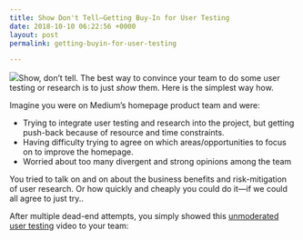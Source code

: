 ```yaml
---
title: Show Don't Tell—Getting Buy-In for User Testing
date: 2018-10-10 06:22:56 +0000
layout: post
permalink: getting-buyin-for-user-testing

---
```

![](https://cdn-images-1.medium.com/max/800/0*aXN2jbTBWj5uHPnH)Show, don’t tell. The best way to convince your team to do some user testing or research is to just _show_ them. Here is the simplest way how.

Imagine you were on Medium’s homepage product team and were:

* Trying to integrate user testing and research into the project, but getting push-back because of resource and time constraints.
* Having difficulty trying to agree on which areas/opportunities to focus on to improve the homepage.
* Worried about too many divergent and strong opinions among the team

You tried to talk on and on about the business benefits and risk-mitigation of user research. Or how quickly and cheaply you could do it—if we could all agree to just try..

After multiple dead-end attempts, you simply showed this [unmoderated user testing](https://blog.userlook.co/remote-user-testing-for-mobile-apps) video to your team:

<iframe frameborder="0" scrolling="no" marginheight="0" marginwidth="0"width="788.54" height="443" type="text/html" src="https://www.youtube.com/embed/52xV47eZVG4?autoplay=0&fs=0&iv_load_policy=3&showinfo=0&rel=0&cc_load_policy=1&start=0&end=0></iframe>

New user visiting Medium’s homepage (we are not affiliated with Medium and the homepage probably changed since ).

Here are a few highlights of what your team may have witnessed and realized after watching this short video:

1. Some of the **categories are confusing** (ie ‘Unruly Bodies’) and some context/explanation could be helpful:

> “I’m not really sure what these would mean. It might be helpful to have a dropdown when you hovered over to let you know what you were going to see”

***

2\. The **homepage assumes that users already know** what the site is about:

> “I don’t really know what it is. It doesn’t say it’s a news site. It assumes you already know. Maybe if they had a banner telling you what it is..”

***

3\. **Credibility of writers and content** isn’t clear especially with the emphasis on membership:

> “I would rather get news from a source that has fact-checking. This just seems like anybody could put up news and content and make it look like news.”

***

These are potential areas to improve derived from just one new user. It gets you _thinking_.. Which other users, if any, will say similar things? What other user and usability issues are there in achieving our business goals for this homepage?

And it will certainly get your team to start thinking as well. The conversation will then shift away from any of your team’s or other stakeholders’ assumptions and opinions. And to the needs and contexts of target your users.

![](https://cdn-images-1.medium.com/max/800/0*qILfJYq8oUMQrORo)

Then someone will ask:

> _Well how much time and resources do we need to fully do this type of user testing?_

You answer:

> _It took only seconds to setup and results came in within 24 hours. It also cost less than an UberX ride (or Lyft)._

![](https://cdn-images-1.medium.com/max/800/0*owRvs5v-MFZb2oML.gif)

Show, don’t tell.

Try it next time. And l[et us know](http://www.twitter.com/userlookco) how it goes and if you’d like some additional support convincing your team or boss 😁😁🙌